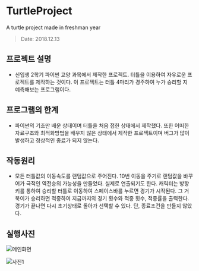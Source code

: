 # TurtleProject
A turtle project made in freshman year

> Date: 2018.12.13

## 프로젝트 설명
- 신입생 2학기 파이썬 교양 과목에서 제작한 프로젝트. 터틀을 이용하여 자유로운 프로젝트를 제작하는 것이다. 이 프로젝트는 터틀 4마리가 경주하여 누가 승리할 지 예측해보는 프로그램이다. 

## 프로그램의 한계
- 파이썬의 기초만 배운 상태이며 터틀을 처음 접한 상태에서 제작했다. 또한 어떠한 자료구조와 최적화방법을 배우지 않은 상태에서 제작한 프로젝트이며 버그가 많이 발생하고 정상적인 종료가 되지 않는다.

## 작동원리
- 모든 터틀값의 이동속도를 랜덤값으로 주어진다. 10번 이동을 주기로 랜덤값을 바꾸어가 극적인 역전승의 가능성을 만들었다. 실제로 연출되기도 한다. 캐릭터는 방향키를 통하여 승리할 터틀로 이동하여 스페이스바를 누르면 경기가 시작된다. 그 거북이가 승리하면 적중하여 지금까지의 경기 횟수와 적중 횟수, 적중률을 출력한다. 경기가 끝나면 다시 초기상태로 돌아가 선택할 수 있다. 단, 종료조건을 만들지 않았다.

## 실행사진

![메인화면](https://user-images.githubusercontent.com/46768743/56858727-2493a480-69ba-11e9-9d57-a1c408b6271d.PNG)

![사진1](https://user-images.githubusercontent.com/46768743/56858725-19407900-69ba-11e9-975a-d017103196a3.PNG)
